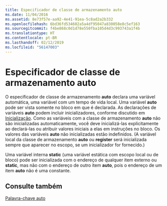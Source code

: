 ```yaml
---
title: Especificador de classe de armazenamento auto
ms.date: 11/04/2016
ms.assetid: 8e73f57e-aa92-4e41-91ea-5c8ad2a2b332
ms.openlocfilehash: 6bd36fd534602a5a4df95047a830058e8c5ef163
ms.sourcegitcommit: f4be868c0d1d78e550fba105d4d3c993743a1f4b
ms.translationtype: HT
ms.contentlocale: pt-BR
ms.lasthandoff: 02/12/2019
ms.locfileid: "56147003"
---
```

# <a name="auto-storage-class-specifier"></a>Especificador de classe de armazenamento auto

O especificador de classe de armazenamento **auto** declara uma variável automática, uma variável com um tempo de vida local. Uma variável **auto** pode ser vista somente no bloco em que é declarada. As declarações de variáveis **auto** podem incluir inicializadores, conforme discutido em [Inicialização](../c-language/initialization.md). Como as variáveis com a classe de armazenamento **auto** não são inicializadas automaticamente, você deve inicializá-las explicitamente ao declará-las ou atribuir valores iniciais a elas em instruções no bloco. Os valores das variáveis **auto** não inicializadas estão indefinidos. (A variável local da classe de armazenamento **auto** ou **register** será inicializada sempre que aparecer no escopo, se um inicializador for fornecido.)

Uma variável interna **static** (uma variável estática com escopo local ou de bloco) pode ser inicializada com o endereço de qualquer item externo ou **static**, mas não com o endereço de outro item **auto**, pois o endereço de um item **auto** não é uma constante.

## <a name="see-also"></a>Consulte também

[Palavra-chave auto](../cpp/auto-keyword.md)
